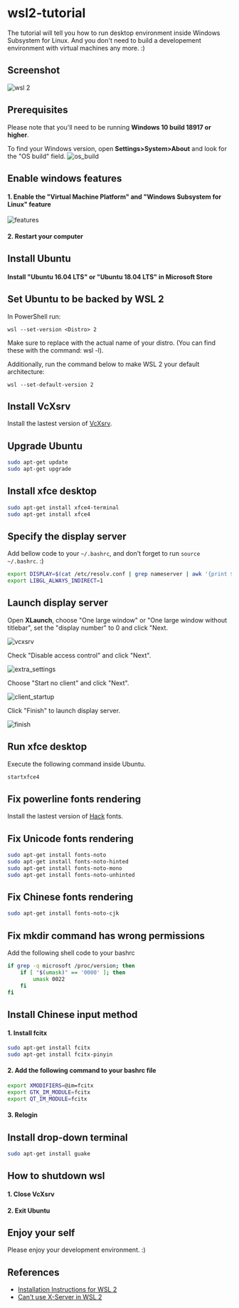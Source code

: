 # wsl2-tutorial

The tutorial will tell you how to run desktop environment inside Windows Subsystem for Linux. And you don't need to build a developement environment with virtual machines any more. :)

## Screenshot

![wsl 2](pictures/wsl.png "wsl 2")

## Prerequisites

Please note that you'll need to be running **Windows 10 build 18917 or higher**.

To find your Windows version, open **Settings>System>About** and look for the "OS build" field.
![os_build](pictures/os_build.png "os_build")

## Enable windows features

#### 1. Enable the "Virtual Machine Platform" and "Windows Subsystem for Linux" feature

![features](pictures/features.png "features")

#### 2. Restart your computer

## Install Ubuntu

#### Install "Ubuntu 16.04 LTS" or "Ubuntu 18.04 LTS" in Microsoft Store

## Set Ubuntu to be backed by WSL 2

In PowerShell run:

```
wsl --set-version <Distro> 2
```

Make sure to replace <Distro> with the actual name of your distro. (You can find these with the command: wsl -l).

Additionally, run the command below to make WSL 2 your default architecture:

```
wsl --set-default-version 2
```

## Install VcXsrv

Install the lastest version of [VcXsrv](https://sourceforge.net/projects/vcxsrv/).

## Upgrade Ubuntu

```bash
sudo apt-get update
sudo apt-get upgrade
```

## Install xfce desktop

```bash
sudo apt-get install xfce4-terminal
sudo apt-get install xfce4
```

## Specify the display server

Add bellow code to your `~/.bashrc`, and don't forget to run `source ~/.bashrc`. :)

```bash
export DISPLAY=$(cat /etc/resolv.conf | grep nameserver | awk '{print $2}'):0
export LIBGL_ALWAYS_INDIRECT=1
```

## Launch display server

Open **XLaunch**, choose "One large window" or "One large window without titlebar", set the "display number" to 0 and click "Next.

![vcxsrv](pictures/vcxsrv.png "vcxsrv")

Check "Disable access control" and click "Next".

![extra_settings](pictures/extra_settings.png "extra_settings")

Choose "Start no client" and click "Next".

![client_startup](pictures/client_startup.png "client_startup")

Click "Finish" to launch display server.

![finish](pictures/finish.png "finish")

## Run xfce desktop

Execute the following command inside Ubuntu.

```bash
startxfce4
```

## Fix powerline fonts rendering

Install the lastest version of [Hack](https://github.com/source-foundry/Hack#linux) fonts.

## Fix Unicode fonts rendering

```bash
sudo apt-get install fonts-noto
sudo apt-get install fonts-noto-hinted
sudo apt-get install fonts-noto-mono
sudo apt-get install fonts-noto-unhinted
```

## Fix Chinese fonts rendering

```bash
sudo apt-get install fonts-noto-cjk
```

## Fix mkdir command has wrong permissions

Add the following shell code to your bashrc

```bash
if grep -q microsoft /proc/version; then
    if [ "$(umask)" == '0000' ]; then
        umask 0022
    fi
fi
```

## Install Chinese input method

#### 1. Install fcitx

```bash
sudo apt-get install fcitx
sudo apt-get install fcitx-pinyin
```

#### 2. Add the following command to your bashrc file

```bash
export XMODIFIERS=@im=fcitx
export GTK_IM_MODULE=fcitx
export QT_IM_MODULE=fcitx
```

#### 3. Relogin

## Install drop-down terminal

```bash
sudo apt-get install guake
```

## How to shutdown wsl

#### 1. Close VcXsrv

#### 2. Exit Ubuntu

## Enjoy your self

Please enjoy your development environment. :)

## References

- [Installation Instructions for WSL 2](https://docs.microsoft.com/en-us/windows/wsl/install)
- [Can't use X-Server in WSL 2](https://github.com/microsoft/WSL/issues/4106)

